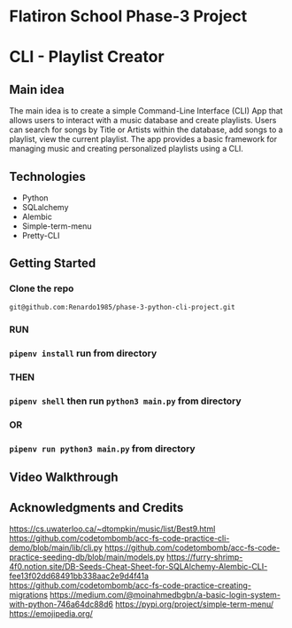 # Flatiron School Phase-3 Project 
# CLI - Playlist Creator

## Main idea 

The main idea is to create a simple Command-Line Interface (CLI) App that allows users to interact with a music database and create playlists. Users can search for songs by Title or Artists within the database, add songs to a playlist, view the current playlist. The app provides a basic framework for managing music and creating personalized playlists using a CLI.

## Technologies
<ul>
    <li>Python</li>
    <li>SQLalchemy</li>
    <li>Alembic</li>
    <li>Simple-term-menu</li>   
    <li>Pretty-CLI</li>
</ul>

## Getting Started
### Clone the repo
```bash
git@github.com:Renardo1985/phase-3-python-cli-project.git
```
### RUN 
### `pipenv install` run from directory
### THEN
### `pipenv shell` then run `python3 main.py` from directory
### OR 
### `pipenv run python3 main.py` from directory



## Video Walkthrough 



## Acknowledgments and Credits

https://cs.uwaterloo.ca/~dtompkin/music/list/Best9.html
https://github.com/codetombomb/acc-fs-code-practice-cli-demo/blob/main/lib/cli.py
https://github.com/codetombomb/acc-fs-code-practice-seeding-db/blob/main/models.py
https://furry-shrimp-4f0.notion.site/DB-Seeds-Cheat-Sheet-for-SQLAlchemy-Alembic-CLI-fee13f02dd68491bb338aac2e9d4f41a
https://github.com/codetombomb/acc-fs-code-practice-creating-migrations
https://medium.com/@moinahmedbgbn/a-basic-login-system-with-python-746a64dc88d6
https://pypi.org/project/simple-term-menu/
https://emojipedia.org/